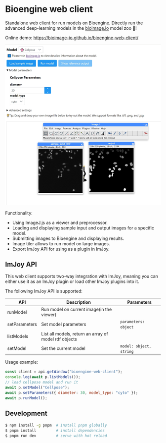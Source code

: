 # Bioengine web client

Standalone web client for run models on Bioengine.
Directly run the advanced deep-learning models in the [bioimage.io](https://bioimage.io/#/) model zoo 🦒!

Online demo: https://bioimage-io.github.io/bioengine-web-client/

![demo](./screenshot_bwc.png)

Functionality:

- Using ImageJ.js as a viewer and preprocessor.
- Loading and displaying sample input and output images for a specific model.
- Submitting images to Bioengine and displaying results.
- Image tiler allows to run model on large images.
- Export ImJoy API for using as a plugin in ImJoy.

## ImJoy API

This web client supports two-way integration with ImJoy, meaning you can either use it as an ImJoy plugin or load other ImJoy plugins into it.

The following ImJoy API is supported:

| API           | Description                                           | Parameters              |
| ------------- | ----------------------------------------------------- | ----------------------- |
| runModel      | Run model on current image(in the viewer)             |                         |
| setParameters | Set model parameters                                  | `parameters: object`    |
| listModels    | List all models, return an array of model rdf objects |                         |
| setModel      | Set the current model                                 | `model: object, string` |

Usage example:

```javascript
const client = api.getWindow("bioengine-web-client");
console.log(await p.listModels());
// load cellpose model and run it
await p.setModel("Cellpose");
await p.setParameters({ diameter: 30, model_type: "cyto" });
await p.runModel();
```

## Development

```bash
$ npm install -g pnpm  # install pnpm globally
$ pnpm install         # install dependencies
$ pnpm run dev         # serve with hot reload
```
